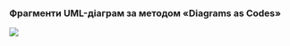 ### Фрагменти UML-діаграм за методом «Diagrams as Codes»
![](http://www.plantuml.com/plantuml/proxy?cache=no&src=https://raw.githubusercontent.com/oleksandrblazhko/ai202-baranyuk/laboratory-work-7/2-SoftwareDesign/2.7-PlantUML/UML-UseCase.puml)

